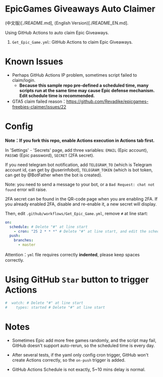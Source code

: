 # EpicGames Giveaways Auto Claimer

(中文版)[./README.md], (English Version)[./README_EN.md].

Using GitHub Actions to auto claim Epic Giveaways.

1.  `Get_Epic_Game.yml`: GitHub Actions to claim Epic Giveaways.

# Known Issues

- Perhaps GitHub Actions IP problem, sometimes script failed to claim/login.
  - **Because this sample repo pre-defined a scheduled time, many scripts run at the same time may cause Epic defense mechanism. Edit schedule time is recommended.**
- GTA5 claim failed reason：https://github.com/Revadike/epicgames-freebies-claimer/issues/22

# Config

**Note：If you fork this repo, enable Actions execution in Actions tab first.**

In 'Settings' - 'Secrets' page, add three variables: `EMAIL` (Epic account), `PASSWD` (Epic password), `SECRET` (2FA secret).

If you need telegram bot notification, add `TELEGRAM_TO` (which is Telegram account id, can get by @userinfobot), `TELEGRAM_TOKEN` (which is bot token, can get by @BotFather when the bot is created).

Note: you need to send a message to your bot, or a `Bad Request: chat not found` error will raise.

2FA secret can be found in the QR-code page when you are enabling 2FA. If you already enabled 2FA, disable and re-enable it, a new secret will display.

Then, edit `.github/workflows/Get_Epic_Game.yml`, remove `#` at line start:

```yaml
on:
  schedule: # Delete "#" at line start
    - cron: "25 2 * * *" # Delete "#" at line start, and edit the scheduled time is recommended, the first number is minute, the second num is hour (+8 timezone by default).
  push:
    branches:
      - master
```

Attention：`yml` file requires correctly **indented**, please keep spaces correctly.

# Using GitHub `Star` button to trigger Actions

```yaml
#  watch: # Delete "#" at line start
#    types: started # Delete "#" at line start
```

# Notes

- Sometimes Epic add more free games randomly, and the script may fail, GitHub doesn't support auto-rerun, so the scheduled time is every day.

- After several tests, if the yaml only config cron trigger, GitHub won't create Actions correctly, so the `on-push` trigger is added.

- GitHub Actions Schedule is not exactly, 5~10 mins delay is normal.
